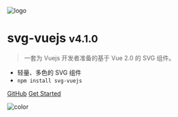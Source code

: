 ![logo](https://cdn.jsdelivr.net/gh/og-liu/image-host/20210113142632.png)
<style>.cover-main>p>img {width: 400px;}</style>

# svg-vuejs <small>v4.1.0</small>

> 一套为 Vuejs 开发者准备的基于 Vue 2.0 的 SVG 组件。

- 轻量、多色的 SVG 组件
- `npm install svg-vuejs`

[GitHub](https://github.com/og-liu/svg-vuejs)
[Get Started](/dosc.md)

![color](#FFF)
